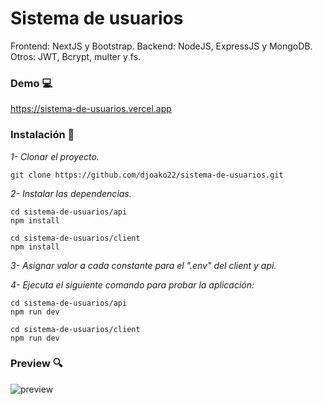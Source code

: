# Sistema de usuarios

Frontend: NextJS y Bootstrap.
Backend: NodeJS, ExpressJS y MongoDB.
Otros: JWT, Bcrypt, multer y fs.

### Demo :computer:
https://sistema-de-usuarios.vercel.app

### Instalación 🔧

_1- Clonar el proyecto._

```
git clone https://github.com/djoako22/sistema-de-usuarios.git
```

_2- Instalar las dependencias._

```
cd sistema-de-usuarios/api
npm install
```
```
cd sistema-de-usuarios/client
npm install
```

_3- Asignar valor a cada constante para el ".env" del client y api._

_4- Ejecuta el siguiente comando para probar la aplicación:_
```
cd sistema-de-usuarios/api
npm run dev
```
```
cd sistema-de-usuarios/client
npm run dev
```

### Preview :mag:
![preview](https://djoako22.github.io/src/proyectos/sistema-de-usuarios.png)
